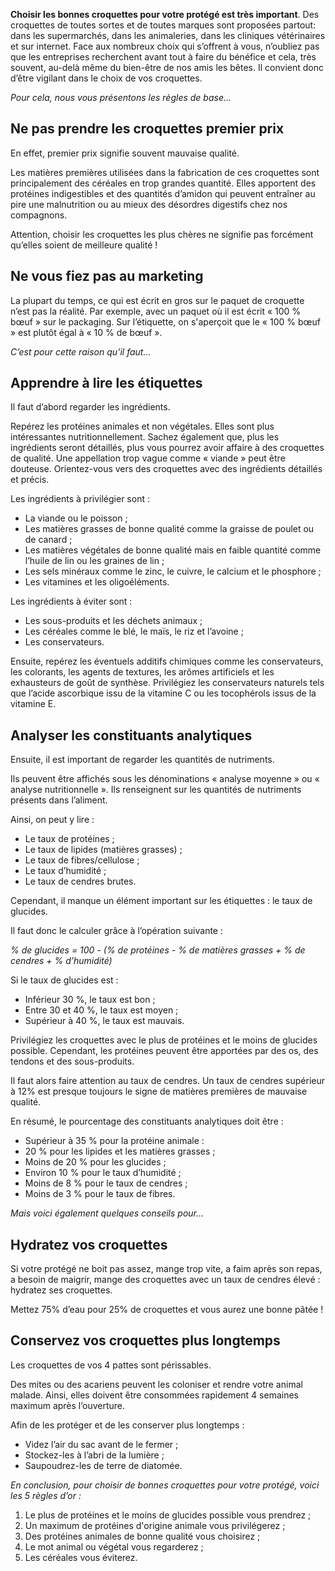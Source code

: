 **Choisir les bonnes croquettes pour votre protégé est très important**. Des croquettes de toutes sortes et de toutes marques sont proposées partout: dans les supermarchés, dans les animaleries, dans les cliniques vétérinaires et sur internet. Face aux nombreux choix qui s’offrent à vous, n’oubliez pas que les entreprises recherchent avant tout à faire du bénéfice et cela, très souvent, au-delà même du bien-être de nos amis les bêtes. Il convient donc d’être vigilant dans le choix de vos croquettes.

_Pour cela, nous vous présentons les règles de base..._

## Ne pas prendre les croquettes premier prix

En effet, premier prix signifie souvent mauvaise qualité.

Les matières premières utilisées dans la fabrication de ces croquettes sont principalement des céréales en trop grandes quantité. Elles apportent des protéines indigestibles et des quantités d’amidon qui peuvent entraîner au pire une malnutrition ou au mieux des désordres digestifs chez nos compagnons.

Attention, choisir les croquettes les plus chères ne signifie pas forcément qu’elles soient de meilleure qualité !

## Ne vous fiez pas au marketing

La plupart du temps, ce qui est écrit en gros sur le paquet de croquette n’est pas la réalité. Par exemple, avec un paquet où il est écrit « 100 % bœuf » sur le packaging. Sur l’étiquette, on s'aperçoit que le « 100 % bœuf » est plutôt égal à « 10 % de bœuf ».

_C’est pour cette raison qu’il faut..._

## Apprendre à lire les étiquettes

Il faut d’abord regarder les ingrédients.

Repérez les protéines animales et non végétales. Elles sont plus intéressantes nutritionnellement. Sachez également que, plus les ingrédients seront détaillés, plus vous pourrez avoir affaire à des croquettes de qualité. Une appellation trop vague comme « viande » peut être douteuse. Orientez-vous vers des croquettes avec des ingrédients détaillés et précis.

Les ingrédients à privilégier sont :

- La viande ou le poisson ;
- Les matières grasses de bonne qualité comme la graisse de poulet ou de canard ;
- Les matières végétales de bonne qualité mais en faible quantité comme l’huile de lin ou les graines de lin ;
- Les sels minéraux comme le zinc, le cuivre, le calcium et le phosphore ;
- Les vitamines et les oligoéléments.

Les ingrédients à éviter sont :

- Les sous-produits et les déchets animaux ;
- Les céréales comme le blé, le maïs, le riz et l’avoine ;
- Les conservateurs.

Ensuite, repérez les éventuels additifs chimiques comme les conservateurs, les colorants, les agents de textures, les arômes artificiels et les exhausteurs de goût de synthèse. Privilégiez les conservateurs naturels tels que l’acide ascorbique issu de la vitamine C ou les tocophérols issus de la vitamine E.

## Analyser les constituants analytiques

Ensuite, il est important de regarder les quantités de nutriments.

Ils peuvent être affichés sous les dénominations « analyse moyenne » ou « analyse nutritionnelle ». Ils renseignent sur les quantités de nutriments présents dans l’aliment.

Ainsi, on peut y lire :

- Le taux de protéines ;
- Le taux de lipides (matières grasses) ;
- Le taux de fibres/cellulose ;
- Le taux d’humidité ;
- Le taux de cendres brutes.

Cependant, il manque un élément important sur les étiquettes : le taux de glucides.

Il faut donc le calculer grâce à l’opération suivante :

_% de glucides = 100 - (% de protéines - % de matières grasses + % de cendres + % d’humidité)_

Si le taux de glucides est :

- Inférieur 30 %, le taux est bon ;
- Entre 30 et 40 %, le taux est moyen ;
- Supérieur à 40 %, le taux est mauvais.

Privilégiez les croquettes avec le plus de protéines et le moins de glucides possible. Cependant, les protéines peuvent être apportées par des os, des tendons et des sous-produits.

Il faut alors faire attention au taux de cendres. Un taux de cendres supérieur à 12% est presque toujours le signe de matières premières de mauvaise qualité.

En résumé, le pourcentage des constituants analytiques doit être :

- Supérieur à 35 % pour la protéine animale :
- 20 % pour les lipides et les matières grasses ;
- Moins de 20 % pour les glucides ;
- Environ 10 % pour le taux d’humidité ;
- Moins de 8 % pour le taux de cendres ;
- Moins de 3 % pour le taux de fibres.

_Mais voici également quelques conseils pour..._

## Hydratez vos croquettes

Si votre protégé ne boit pas assez, mange trop vite, a faim après son repas, a besoin de maigrir, mange des croquettes avec un taux de cendres élevé : hydratez ses croquettes.

Mettez 75% d’eau pour 25% de croquettes et vous aurez une bonne pâtée !

## Conservez vos croquettes plus longtemps

Les croquettes de vos 4 pattes sont périssables.

Des mites ou des acariens peuvent les coloniser et rendre votre animal malade. Ainsi, elles doivent être consommées rapidement 4 semaines maximum après l’ouverture.

Afin de les protéger et de les conserver plus longtemps :

- Videz l’air du sac avant de le fermer ;
- Stockez-les à l’abri de la lumière ;
- Saupoudrez-les de terre de diatomée.

_En conclusion, pour choisir de bonnes croquettes pour votre protégé, voici les 5 règles d’or :_

1. Le plus de protéines et le moins de glucides possible vous prendrez ;
2. Un maximum de protéines d'origine animale vous privilégerez ;
3. Des protéines animales de bonne qualité vous choisirez ;
4. Le mot animal ou végétal vous regarderez ;
5. Les céréales vous éviterez.

